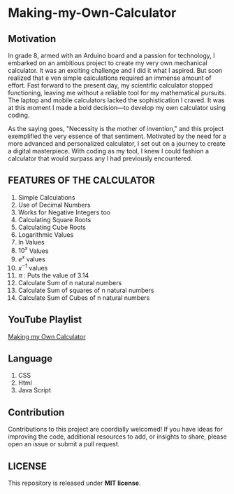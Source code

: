# Making-my-Own-Calculator #


## Motivation ##

In grade 8, armed with an Arduino board and a passion for technology, 
I embarked on an ambitious project to create my very own mechanical calculator. It was an exciting challenge and I did it what I aspired. But soon realized that e
ven simple calculations required an immense amount of effort. 
Fast forward to the present day, my scientific calculator stopped functioning, leaving me without a reliable tool for my mathematical pursuits. The laptop and mobile calculators lacked the sophistication I craved. It was at this moment I made a bold decision—to develop my own calculator using coding.

As the saying goes, "Necessity is the mother of invention," and this project exemplified the very essence of that sentiment. Motivated by the need for a more advanced and personalized calculator, I set out on a journey to create a digital masterpiece. With coding as my tool, I knew I could fashion a calculator that would surpass any I had previously encountered.

## FEATURES OF THE CALCULATOR ##

1) Simple Calculations
2) Use of Decimal Numbers
3) Works for Negative Integers too
4) Calculating Square Roots
5) Calculating Cube Roots
6) Logarithmic Values
7) ln Values
8) $10^x$ Values
9) $e^x$ values
10) $x^{-1}$ values
11) $\pi$ : Puts the value of 3.14
12) Calculate Sum of n natural numbers
13) Calculate Sum of squares of n natural numbers
14) Calculate Sum of Cubes of n natural numbers



## YouTube Playlist ##

[Making my Own Calculator](https://www.youtube.com/playlist?list=PL8UgiekZNpwILabb9GNr4tYjmvY_dSjrv)

## Language ##

1) CSS
2) Html
3) Java Script


## Contribution ##

Contributions to this project are coordially welcomed! If you have ideas for improving the code, additional 
resources to add, or insights to share, please open an issue or submit a pull request.




## LICENSE ##

This repository is released under **MIT license**.




